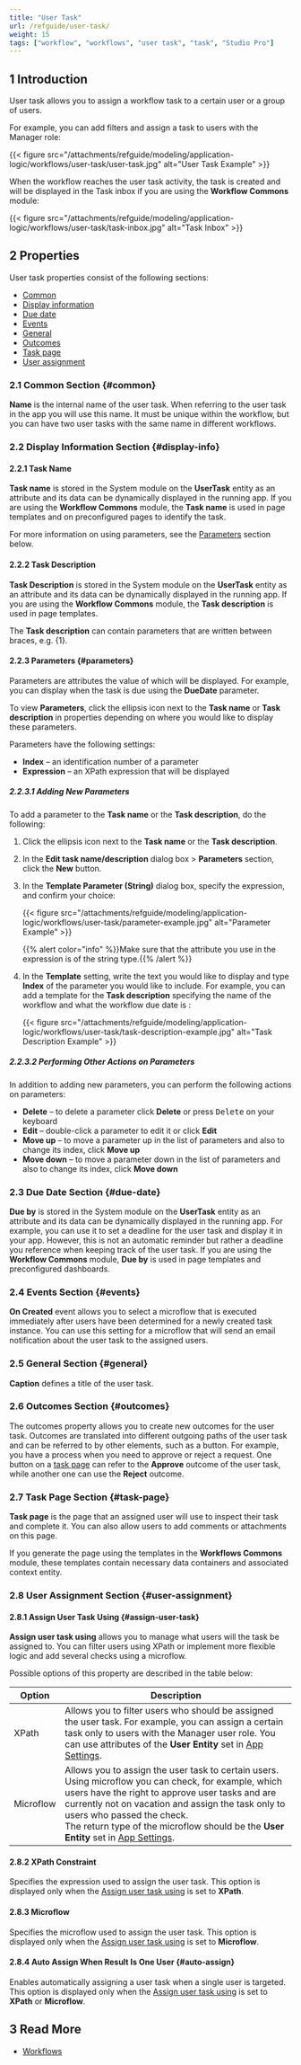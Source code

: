 ```yaml
---
title: "User Task"
url: /refguide/user-task/
weight: 15
tags: ["workflow", "workflows", "user task", "task", "Studio Pro"]
---
```


## 1 Introduction

User task allows you to assign a workflow task to a certain user or a group of users. 

For example, you can add filters and assign a task to users with the Manager role:

{{< figure src="/attachments/refguide/modeling/application-logic/workflows/user-task/user-task.jpg" alt="User Task Example" >}}

When the workflow reaches the user task activity, the task is created and will be displayed in the Task inbox if you are using the **Workflow Commons** module:

{{< figure src="/attachments/refguide/modeling/application-logic/workflows/user-task/task-inbox.jpg" alt="Task Inbox" >}}

## 2 Properties

User task properties consist of the following sections:

* [Common](#common)
* [Display information](#display-info)
* [Due date](#due-date)
* [Events](#events)
* [General](#general)
* [Outcomes](#outcomes)
* [Task page](#task-page)
* [User assignment](#user-assignment)

### 2.1 Common Section {#common}

**Name** is the internal name of the user task. When referring to the user task in the app you will use this name. It must be unique within the workflow, but you can have two user tasks with the same name in different workflows. 

### 2.2 Display Information Section {#display-info}

#### 2.2.1 Task Name

**Task name** is stored in the System module on the **UserTask** entity as an attribute and its data can be dynamically displayed in the running app. If you are using the **Workflow Commons** module, the **Task name** is used in page templates and on preconfigured pages to identify the task. 

For more information on using parameters, see the [Parameters](#parameters) section below.

#### 2.2.2 Task Description

**Task Description** is stored in the System module on the **UserTask** entity as an attribute and its data can be dynamically displayed in the running app. If you are using the **Workflow Commons** module, the **Task description** is used in page templates. 

The **Task description** can contain parameters that are written between braces, e.g. {1}.

#### 2.2.3 Parameters {#parameters}

Parameters are attributes the value of which will be displayed. For example, you can display when the task is due using the **DueDate** parameter.

To view **Parameters**, click the ellipsis icon next to the **Task name** or **Task description** in properties depending on where you would like to display these parameters. 

Parameters have the following settings:

* **Index** – an identification number of a parameter
* **Expression** – an XPath expression that will be displayed

##### 2.2.3.1 Adding New Parameters

To add a parameter to the **Task name** or the **Task description**, do the following:

1. Click the ellipsis icon next to the **Task  name** or the **Task description**.

2. In the **Edit task name/description** dialog box > **Parameters** section, click the **New** button. 

3. In the **Template Parameter (String)** dialog box, specify the expression, and confirm your choice:

    {{< figure src="/attachments/refguide/modeling/application-logic/workflows/user-task/parameter-example.jpg" alt="Parameter Example" >}}

    {{% alert color="info" %}}Make sure that the attribute you use in the expression is of the string type.{{% /alert %}}

4. In the **Template** setting, write the text you would like to display and type **Index** of the parameter you would like to include. For example, you can add a template for the **Task description** specifying the name of the workflow and what the workflow due date is :

    {{< figure src="/attachments/refguide/modeling/application-logic/workflows/user-task/task-description-example.jpg" alt="Task Description Example" >}} 


##### 2.2.3.2 Performing Other Actions on Parameters

In addition to adding new parameters, you can perform the following actions on parameters:

* **Delete** – to delete a parameter click **Delete** or press <kbd>Delete</kbd> on your keyboard
* **Edit** – double-click a parameter to edit it or click **Edit**
* **Move up** – to move a parameter up in the list of parameters and also to change its index, click **Move up**
* **Move down** – to move a parameter down in the list of parameters and also to change its index, click **Move down**

### 2.3 Due Date Section {#due-date}

**Due by** is stored in the System module on the **UserTask** entity as an attribute and its data can be dynamically displayed in the running app. For example, you can use it to set a deadline for the user task and display it in your app. However, this is not an automatic reminder but rather a deadline you reference when keeping track of the user task. If you are using the **Workflow Commons** module, **Due by** is used in page templates and preconfigured dashboards. 

### 2.4 Events Section {#events}

**On Created** event allows you to select a microflow that is executed immediately after users have been determined for a newly created task instance. You can use this setting for a microflow that will send an email notification about the user task to the assigned users.

### 2.5 General Section {#general}

**Caption** defines a title of the user task. 

### 2.6 Outcomes Section {#outcomes}

The outcomes property allows you to create new outcomes for the user task. Outcomes are translated into different outgoing paths of the user task and can be referred to by other elements, such as a button. For example, you have a process when you need to approve or reject a request. One button on a [task page](#task-page) can refer to the **Approve** outcome of the user task, while another one can use the **Reject** outcome. 

### 2.7 Task Page Section {#task-page}

**Task page** is the page that an assigned user will use to inspect their task and complete it. You can also allow users to add comments or attachments on this page. 

If you generate the page using the templates in the **Workflows Commons** module, these templates contain necessary data containers and associated context entity.

### 2.8 User Assignment Section {#user-assignment}

#### 2.8.1 Assign User Task Using {#assign-user-task}

**Assign user task using** allows you to manage what users will the task be assigned to. You can filter users using XPath or implement more flexible logic and add several checks using a microflow. 

Possible options of this property are described in the table below:

| Option    | Description                                                  |
| --------- | ------------------------------------------------------------ |
| XPath     | Allows you to filter users who should be assigned the user task. For example, you can assign a certain task only to users with the Manager user role. You can use attributes of the **User Entity** set in [App Settings](/refguide/app-settings/#workflows). |
| Microflow | Allows you to assign the user task to certain users. Using microflow you can check, for example, which users have the right to approve user tasks and are currently not on vacation and assign the task only to users who passed the check.<br />The return type of the microflow should be the **User Entity** set in [App Settings](/refguide/app-settings/#workflows). |

#### 2.8.2 XPath Constraint

Specifies the expression used to assign the user task. This option is displayed only when the [Assign user task using](#assign-user-task) is set to **XPath**.   

#### 2.8.3 Microflow

Specifies the microflow used to assign the user task. This option is displayed only when the [Assign user task using](#assign-user-task) is set to **Microflow**.   

#### 2.8.4 Auto Assign When Result Is One User {#auto-assign}

Enables automatically assigning a user task when a single user is targeted. This option is displayed only when the [Assign user task using](#assign-user-task) is set to **XPath** or **Microflow**. 

## 3 Read More

* [Workflows](/refguide/workflows/)